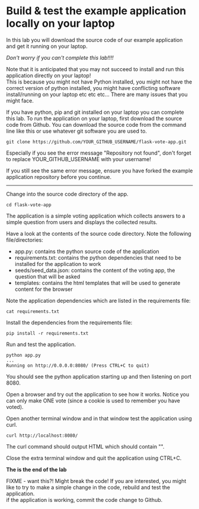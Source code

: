 # Build & test the example application locally on your laptop  

In this lab you will download the source code of our example application and get it running on your laptop. 

_Don't worry if you can't complete this lab!!!!_

Note that it is anticipated that you may not succeed to install and run this application directly on your laptop!  
This is because you might not have Python installed, you might not have the correct version of python installed, you might have 
conflicting software install/running on your laptop etc etc etc... There are many issues that you might face. 

If you have python, pip and git installed on your laptop you can complete this lab. 
To run the application on your laptop, first download the source code from Github. You can
download the source code from the command line like this or use whatever git software you are used to.

```
git clone https://github.com/YOUR_GITHUB_USERNAME/flask-vote-app.git
```
Especially if you see the error message "Repository not found", don't forget to replace YOUR_GITHUB_USERNAME with your username!

If you still see the same error message, ensure you have forked the example application repository before you continue.

---
Change into the source code directory of the app.

```
cd flask-vote-app
```

The application is a simple voting application which collects answers to a simple question from users and displays the collected results. 

Have a look at the contents of the source code directory.  Note the following file/directories:
- app.py: contains the python source code of the application
- requirements.txt: contains the python dependencies that need to be installed for the application to work
- seeds/seed_data.json: contains the content of the voting app, the question that will be asked
- templates: contains the html templates that will be used to generate content for the browser

Note the application dependencies which are listed in the requirements file:

```
cat requirements.txt
```

Install the dependencies from the requirements file:

```
pip install -r requirements.txt
```

Run and test the application.

```
python app.py
...
Running on http://0.0.0.0:8080/ (Press CTRL+C to quit)
```

You should see the python application starting up and then listening on port 8080.

Open a browser and try out the application to see how it works. Notice you can only make ONE vote (since a cookie is used to remember you have voted).

Open another terminal window and in that window test the application using curl.  

```
curl http://localhost:8080/ 
```

The curl command should output HTML which should contain "<title>Favorite Linux distribution</title>". 

Close the extra terminal window and quit the application using CTRL+C.

**The is the end of the lab**

FIXME - want this?! Might break the code!
If you are interested, you might like to try to make a simple change in the code, rebuild and test the application.  
if the application is working, commit the code change to Github.


